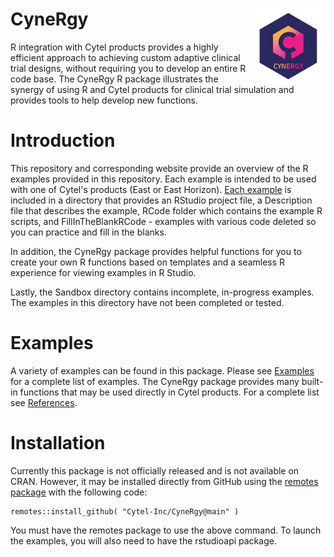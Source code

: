 [//]: # (Comment: When editing this file, do not forget to edit README.md too.)

# CyneRgy <a href="https://Cytel-Inc.github.io/CyneRgy/"><img src="man/figures/logo.png" align="right" height="120" /></a>

R integration with Cytel products provides a highly efficient approach to achieving custom adaptive clinical trial designs, without requiring you to develop an entire R code base. The CyneRgy R package illustrates the synergy of using R and Cytel products for clinical trial simulation and provides tools to help develop new functions.  

# Introduction 

This repository and corresponding website provide an overview of the R examples provided in this repository. Each example is intended to be used with one of Cytel's products (East or East Horizon). [Each example](https://github.com/Cytel-Inc/CyneRgy/tree/main/inst/Examples) is included in a directory that provides an RStudio project file, a Description file that describes the example, RCode folder which contains the example R scripts, and FillInTheBlankRCode - examples with various code deleted so you can practice and fill in the blanks. 

In addition, the CyneRgy package provides helpful functions for you to create your own R functions based on templates and a seamless R experience for viewing examples in R Studio.   

Lastly, the Sandbox directory contains incomplete, in-progress examples. The examples in this directory have not been completed or tested. 

# Examples 
A variety of examples can be found in this package. Please see [Examples](articles/ExampleOutline.html) for a complete list of examples. The CyneRgy package provides many built-in functions that may be used directly in Cytel products. For a complete list see [References](reference/index.html). 

# Installation 
Currently this package is not officially released and is not available on CRAN. However, it may be installed directly from GitHub using the [remotes package](https://remotes.r-lib.org/)  with the following code:

```
remotes::install_github( "Cytel-Inc/CyneRgy@main" )
```

You must have the remotes package to use the above command. To launch the examples, you will also need to have the rstudioapi package. 
